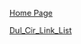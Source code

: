 [Home Page](https://www.qiwu000.github.io/home.html)

[Dul_Cir_Link_List](https://qiwu000.github.io/ds/dul_Cir_Link_List.html)